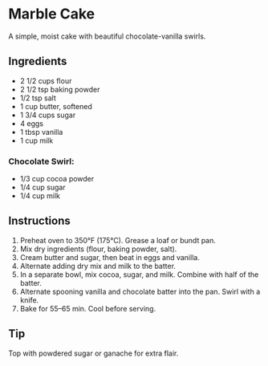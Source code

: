 # Marble Cake

A simple, moist cake with beautiful chocolate-vanilla swirls.

## Ingredients

- 2 1/2 cups flour  
- 2 1/2 tsp baking powder  
- 1/2 tsp salt  
- 1 cup butter, softened  
- 1 3/4 cups sugar  
- 4 eggs  
- 1 tbsp vanilla  
- 1 cup milk  

### Chocolate Swirl:
- 1/3 cup cocoa powder  
- 1/4 cup sugar  
- 1/4 cup milk  

## Instructions

1. Preheat oven to 350°F (175°C). Grease a loaf or bundt pan.
2. Mix dry ingredients (flour, baking powder, salt).
3. Cream butter and sugar, then beat in eggs and vanilla.
4. Alternate adding dry mix and milk to the batter.
5. In a separate bowl, mix cocoa, sugar, and milk. Combine with half of the batter.
6. Alternate spooning vanilla and chocolate batter into the pan. Swirl with a knife.
7. Bake for 55–65 min. Cool before serving.

## Tip

Top with powdered sugar or ganache for extra flair.
